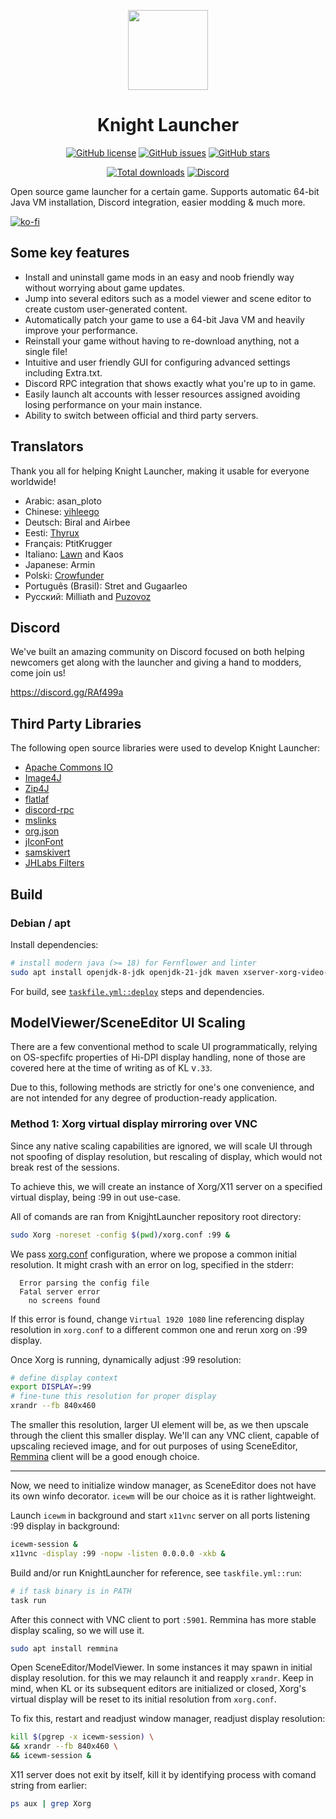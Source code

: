 <p align="center">
    <img src="https://github.com/lucasluqui/KnightLauncher/blob/main/assets/img/icon-128.png?raw=true" height="128">
</p>
<h1 align="center">Knight Launcher</h1>
<p align="center">
    <a href="https://github.com/lucasluqui/KnightLauncher/blob/main/LICENSE"><img alt="GitHub license" src="https://img.shields.io/github/license/lucasluqui/KnightLauncher?style=flat-square"></a>
    <a href="https://github.com/lucasluqui/KnightLauncher/issues"><img alt="GitHub issues" src="https://img.shields.io/github/issues/lucasluqui/KnightLauncher?style=flat-square"></a>
    <a href="https://github.com/lucasluqui/KnightLauncher/stargazers"><img alt="GitHub stars" src="https://img.shields.io/github/stars/lucasluqui/KnightLauncher?style=flat-square"></a>
</p>
<p align="center">
    <a href="https://GitHub.com/lucasluqui/KnightLauncher/releases/"><img alt="Total downloads" src="https://img.shields.io/github/downloads/lucasluqui/KnightLauncher/total.svg"></a>
    <a href="https://discord.gg/RAf499a"><img alt="Discord" src="https://img.shields.io/discord/653349356459786240" target="_blank"></a>
</p>

Open source game launcher for a certain game. Supports automatic 64-bit Java VM installation, Discord integration, easier modding & much more.

[![ko-fi](https://www.ko-fi.com/img/githubbutton_sm.svg)](https://ko-fi.com/W4W11S2JU)
## Some key features
* Install and uninstall game mods in an easy and noob friendly way without worrying about game updates.
* Jump into several editors such as a model viewer and scene editor to create custom user-generated content.
* Automatically patch your game to use a 64-bit Java VM and heavily improve your performance.
* Reinstall your game without having to re-download anything, not a single file!
* Intuitive and user friendly GUI for configuring advanced settings including Extra.txt.
* Discord RPC integration that shows exactly what you're up to in game.
* Easily launch alt accounts with lesser resources assigned avoiding losing performance on your main instance.
* Ability to switch between official and third party servers.

## Translators
Thank you all for helping Knight Launcher, making it usable for everyone worldwide!
* Arabic: asan_ploto
* Chinese: [yihleego](https://github.com/yihleego)
* Deutsch: Biral and Airbee
* Eesti: [Thyrux](https://github.com/Thyrux)
* Français: PtitKrugger
* Italiano: [Lawn](https://github.com/Foyylaroni) and Kaos
* Japanese: Armin
* Polski: [Crowfunder](https://github.com/Crowfunder)
* Português (Brasil): Stret and Gugaarleo
* Русский: Milliath and [Puzovoz](https://github.com/Puzovoz)

## Discord
We've built an amazing community on Discord focused on both helping newcomers get along with the launcher and giving a hand to modders, come join us!

https://discord.gg/RAf499a

## Third Party Libraries
The following open source libraries were used to develop Knight Launcher:

- [Apache Commons IO](https://github.com/apache/commons-io)
- [Image4J](https://github.com/imcdonagh/image4j)
- [Zip4J](https://github.com/srikanth-lingala/zip4j)
- [flatlaf](https://github.com/JFormDesigner/FlatLaf)
- [discord-rpc](https://github.com/Vatuu/discord-rpc)
- [mslinks](https://github.com/DmitriiShamrikov/mslinks)
- [org.json](https://github.com/eskatos/org.json-java)
- [jIconFont](https://github.com/jIconFont)
- [samskivert](https://github.com/samskivert/samskivert)
- [JHLabs Filters](http://www.jhlabs.com/)

## Build

### Debian / apt

Install dependencies:

```sh
# install modern java (>= 18) for Fernflower and linter
sudo apt install openjdk-8-jdk openjdk-21-jdk maven xserver-xorg-video-dummy
```

For build, see [`taskfile.yml::deploy`](./taskfile.yml) steps and dependencies.

## ModelViewer/SceneEditor UI Scaling

There are a few conventional method to scale UI programmatically, relying on OS-specfifc properties of Hi-DPI display handling, none of those are covered here at the time of writing as of KL v`.33`.

Due to this, following methods are strictly for one's one convenience, and are not intended for any degree of production-ready application.

### Method 1: Xorg virtual display mirroring over VNC

Since any native scaling capabilities are ignored, we will scale UI through not spoofing of display resolution, but rescaling of display, which would not break rest of the sessions.

To achieve this, we will create an instance of Xorg/X11 server on a specified virtual display, being :99 in out use-case.

All of comands are ran from KnigjhtLauncher repository root directory:

```sh
sudo Xorg -noreset -config $(pwd)/xorg.conf :99 &
```

We pass [xorg.conf](./xorg.cong) configuration, where we propose a common initial resolution. It might crash with an error on log, specified in the stderr:

```log
  Error parsing the config file
  Fatal server error
    no screens found
```

If this error is found, change `Virtual 1920 1080` line referencing display resolution in `xorg.conf` to a different common one and rerun xorg on :99 display.

Once Xorg is running, dynamically adjust :99 resolution:

```sh
# define display context
export DISPLAY=:99
# fine-tune this resolution for proper display
xrandr --fb 840x460
```

The smaller this resolution, larger UI element will be, as we then upscale through the client this smaller display. We'll can any VNC client, capable of upscaling recieved image, and for out purposes of using SceneEditor, [Remmina]() client will be a good enough choice.

---

Now, we need to initialize window manager, as SceneEditor does not have its own winfo decorator. `icewm` will be our choice as it is rather lightweight.

Launch `icewm` in background and start `x11vnc` server on all ports listening :99 display in background:

```sh
icewm-session &
x11vnc -display :99 -nopw -listen 0.0.0.0 -xkb &
```

Build and/or run KnightLauncher for reference, see `taskfile.yml::run`:

```sh
# if task binary is in PATH
task run
```

After this connect with VNC client to port `:5901`. Remmina has more stable display scaling, so we will use it.

```sh
sudo apt install remmina
```

Open SceneEditor/ModelViewer. In some instances it may spawn in initial display resolution. for this we may relaunch it and reapply `xrandr`. Keep in mind, when KL or its subsequent editors are initialized or closed, Xorg's virtual display will be reset to its initial resolution from `xorg.conf`.

To fix this, restart and readjust window manager, readjust display resolution:

```sh
kill $(pgrep -x icewm-session) \
&& xrandr --fb 840x460 \
&& icewm-session &
```

X11 server does not exit by itself, kill it by identifying process with comand string from earlier:

```sh
ps aux | grep Xorg
```
